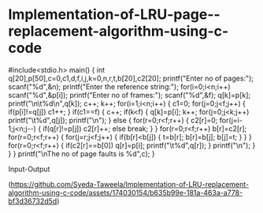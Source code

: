 # Implementation-of-LRU-page--replacement-algorithm-using-c-code
#include<stdio.h>
main()
{
int q[20],p[50],c=0,c1,d,f,i,j,k=0,n,r,t,b[20],c2[20];
printf("Enter no of pages:");
scanf("%d",&n);
printf("Enter the reference string:");
for(i=0;i<n;i++)
            scanf("%d",&p[i]);
printf("Enter no of frames:");
scanf("%d",&f);
q[k]=p[k];
printf("\n\t%d\n",q[k]);
c++;
k++;
for(i=1;i<n;i++)
            {
                        c1=0;
                        for(j=0;j<f;j++)
                        {
                                    if(p[i]!=q[j])
                                    c1++;
                        }
                        if(c1==f)
                        {
                                    c++;
                                    if(k<f)
                                    {
                                                q[k]=p[i];
                                                k++;
                                                for(j=0;j<k;j++)
                                                printf("\t%d",q[j]);
                                                printf("\n");
                                    }
                                    else
                                    {
                                                for(r=0;r<f;r++)
                                                {
                                                            c2[r]=0;
                                                            for(j=i-1;j<n;j--)
                                                            {
                                                            if(q[r]!=p[j])
                                                            c2[r]++;
                                                            else
                                                            break;
                                                }
                                    }
                                    for(r=0;r<f;r++)
                                     b[r]=c2[r];
                                    for(r=0;r<f;r++)
                                    {
                                                for(j=r;j<f;j++)
                                                {
                                                            if(b[r]<b[j])
                                                            {
                                                                        t=b[r];
                                                                        b[r]=b[j];
                                                                        b[j]=t;
                                                            }
                                                }
                                    }
                                    for(r=0;r<f;r++)
                                    {
                                                if(c2[r]==b[0])
                                                q[r]=p[i];
                                                printf("\t%d",q[r]);
                                    }
                                    printf("\n");
                        }
            }
}
printf("\nThe no of page faults is %d",c);
}

Input-Output

(https://github.com/Syeda-Taweela/Implementation-of-LRU-replacement-algorithm-using-c-code/assets/174030154/b635b99e-181a-463a-a778-bf3d36732d5d)
